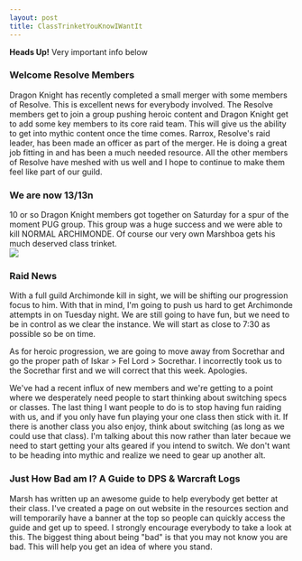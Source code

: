 ```yaml
---
layout: post
title: ClassTrinketYouKnowIWantIt
---
```


<div class="alert alert-info" role="alert"><b>Heads Up!</b> Very important info below</div>
<h3>Welcome Resolve Members</h3>
Dragon Knight has recently completed a small merger with some members of Resolve. This is excellent news for everybody involved. The Resolve members get to join a group pushing heroic content and Dragon Knight get to add some key members to its core raid team. This will give us the ability to get into mythic content once the time comes. Rarrox, Resolve's raid leader, has been made an officer as part of the merger. He is doing a great job fitting in and has been a much needed resource. All the other members of Resolve have meshed with us well and I hope to continue to make them feel like part of our guild.

<h3>We are now 13/13n</h3>
10 or so Dragon Knight members got together on Saturday for a spur of the moment PUG group. This group was a huge success and we were able to kill <span class="label label-success">NORMAL ARCHIMONDE</span>. Of course our very own Marshboa gets his much deserved class trinket.
<div class="embed-responsive embed-responsive-16by9">
  <a class="gif" href="http://i.imgur.com/pCYgHdL.jpg"><img class="gif embed-responsive-item" src="http://i.imgur.com/pCYgHdL.jpg" /></a>
</div>

<h3>Raid News</h3>
With a full guild Archimonde kill in sight, we will be shifting our progression focus to him. With that in mind, I'm going to push us hard to get Archimonde attempts in on Tuesday night. We are still going to have fun, but we need to be in control as we clear the instance. We will start as close to 7:30 as possible so <span class="label label-warning">be on time</span>.

As for heroic progression, we are going to move away from Socrethar and go the proper path of Iskar > Fel Lord > Socrethar. I incorrectly took us to the Socrethar first and we will correct that this week. Apologies. 

We've had a recent influx of new members and we're getting to a point where we desperately need people to start thinking about switching specs or classes. The last thing I want people to do is to stop having fun raiding with us, and if you only have fun playing your one class then stick with it. If there is another class you also enjoy, think about switching (as long as we could use that class). I'm talking about this now rather than later becaue we need to start getting your alts geared if you intend to switch. We don't want to be heading into mythic and realize we need to gear up another alt. 

<h3>Just How Bad am I? A Guide to DPS & Warcraft Logs</h3>
Marsh has written up an awesome guide to help everybody get better at their class. I've created a page on out website in the resources section and will temporarily have a banner at the top so people can quickly access the guide and get up to speed. I strongly encourage everybody to take a look at this. The biggest thing about being "bad" is that you may not know you are bad. This will help you get an idea of where you stand.

